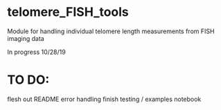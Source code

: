 # telomere_FISH_tools
Module for handling individual telomere length measurements from FISH imaging data

In progress 10/28/19

# TO DO:
flesh out README
error handling
finish testing / examples notebook
